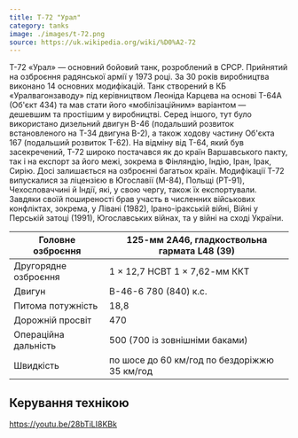 ```yaml
---
title: Т-72 "Урал"
category: tanks
image: ./images/t-72.png
source: https://uk.wikipedia.org/wiki/%D0%A2-72
---
```


Т-72 «Урал» — основний бойовий танк, розроблений в СРСР. Прийнятий на озброєння радянської армії у 1973 році. За 30 років виробництва виконано 14 основних модифікацій. Танк створений в КБ «Уралвагонзаводу» під керівництвом Леоніда Карцева на основі Т-64А (Об'єкт 434) та мав стати його «мобілізаційним» варіантом — дешевшим та простішим у виробництві. Серед іншого, тут було використано дизельний двигун В-46 (подальший розвиток встановленого на Т-34 двигуна В-2), а також ходову частину Об'єкта 167 (подальший розвиток Т-62). На відміну від Т-64, який був засекречений, Т-72 широко постачався як до країн Варшавського пакту, так і на експорт за його межі, зокрема в Фінляндію, Індію, Іран, Ірак, Сирію. Досі залишається на озброєнні багатьох країн. Модифікації Т-72 випускалися за ліцензією в Югославії (M-84), Польщі (PT-91), Чехословаччині й Індії, які, у свою чергу, також їх експортували. Завдяки своїй поширеності брав участь в численних військових конфліктах, зокрема, у Лівані (1982), Ірано-іракській війні, Війні у Перській затоці (1991), Югославських війнах, та у війні на сході України.

| Головне озброєння    | 125-мм 2А46, гладкоствольна гармата L48 (39) |
| -------------------- | -------------------------------------------- |
| Другорядне озброєння | 1 × 12,7 НСВТ 1 × 7,62-мм ККТ                |
| Двигун               | В-46-6 780 (840) к.с.                        |
| Питома потужність    | 18,8                                         |
| Дорожній просвіт     | 470                                          |
| Операційна дальність | 500 (700 із зовнішніми баками)               |
| Швидкість            | по шосе до 60 км/год по бездоріжжю 35 км/год |

## Керування технікою

https://youtu.be/28bTiLI8KBk

